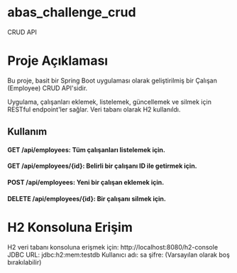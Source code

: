 # abas_challenge_crud

CRUD API
# Proje Açıklaması
Bu proje, basit bir Spring Boot uygulaması olarak geliştirilmiş bir Çalışan (Employee) CRUD API'sidir. 

Uygulama, çalışanları eklemek, listelemek, güncellemek ve silmek için RESTful endpoint'ler sağlar. Veri tabanı olarak H2 kullanıldı.

## Kullanım
#### GET /api/employees: Tüm çalışanları listelemek için.
#### GET /api/employees/{id}: Belirli bir çalışanı ID ile getirmek için.
#### POST /api/employees: Yeni bir çalışan eklemek için.
#### DELETE /api/employees/{id}: Bir çalışanı silmek için.

# H2 Konsoluna Erişim
H2 veri tabanı konsoluna erişmek için: http://localhost:8080/h2-console
JDBC URL: jdbc:h2:mem:testdb
Kullanıcı adı: sa
şifre: (Varsayılan olarak boş bırakılabilir)
